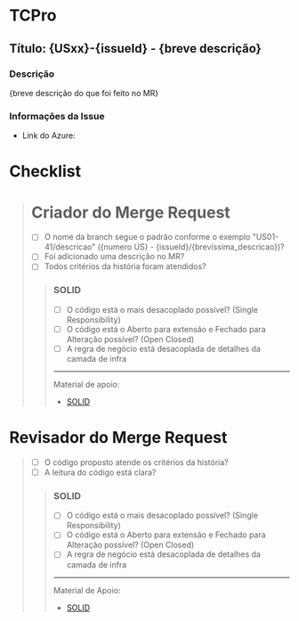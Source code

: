 
# TCPro

## Título: {USxx}-{issueId} - {breve descrição}

### Descrição

{breve descrição do que foi feito no MR}

### Informações da Issue

- Link do Azure: 

# Checklist

> # Criador do Merge Request
> - [ ] O nome da branch segue o padrão conforme o exemplo "US01-41/descricao" ({numero US} - {issueId}/{brevíssima_descricao})?
> - [ ] Foi adicionado uma descrição no MR?
> - [ ] Todos critérios da história foram atendidos?
>
>> ### SOLID
>>  - [ ] O código está o mais desacoplado possível? (Single Responsibility)
>>  - [ ] O código está o Aberto para extensão e Fechado para Alteração possível? (Open Closed)
>> -  [ ] A regra de negócio está desacoplada de detalhes da camada de
      infra
>> ---
>> Material de apoio:
>>  - [SOLID](https://medium.com/desenvolvendo-com-paixao/o-que-%C3%A9-solid-o-guia-completo-para-voc%C3%AA-entender-os-5-princ%C3%ADpios-da-poo-2b937b3fc530)

# Revisador do Merge Request

> - [ ] O código proposto atende os critérios da história?
> - [ ] A leitura do código está clara?
>
>> ### SOLID
>>  - [ ] O código está o mais desacoplado possível? (Single Responsibility)
>>  - [ ] O código está o Aberto para extensão e Fechado para Alteração possível? (Open Closed)
>> -  [ ] A regra de negócio está desacoplada de detalhes da camada de
      infra
>> ---
>> Material de Apoio:
> > - [SOLID](https://medium.com/desenvolvendo-com-paixao/o-que-%C3%A9-solid-o-guia-completo-para-voc%C3%AA-entender-os-5-princ%C3%ADpios-da-poo-2b937b3fc530)
